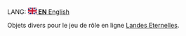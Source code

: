 LANG: [<img src="gb.svg" width=20> **EN** English</img>](README.md)

Objets divers pour le jeu de rôle en ligne [Landes Eternelles](http://www.landes-eternelles.com/).
